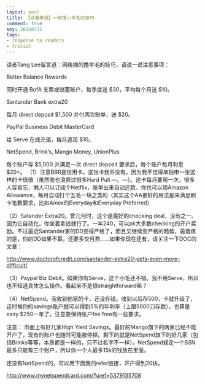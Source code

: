 ```yaml
---
layout: post
title: 【读者来信】一些撸小羊毛的技巧
comment: true
key: 20150711
tags:
- response to readers
- trivial
---
```


读者Tang Lee留言道：网络摘的撸羊毛的技巧，请说一说注意事项：

Better Balance Rewards

同时开通 BofA 支票或储蓄账户，每季度送 $30，平均每个月送 $10。

Santander Bank extra20

每月 direct deposit $1,500 并付两次账单，送 $20。

PayPal Business Debit MasterCard

给 Serve 在线充值，每月返现 $10。

NetSpend, Brink’s, Mango Money, UnionPlus

每个账户存 $5,000 并满足一次 direct deposit 要求后，每个账户每月利息 $20+。
（1）注意BBR是信用卡。这张卡我并没有，因为我不觉得单独申一张这样的卡很值（虽然我也浪费过很多Hard Pull —。—）。这卡每月要用一次，很多人容易忘，懒人可以订阅个Netflix，账单出来自动还款。你也可以用Amazon Allowance，每月自动打个五毛一块之类的（其实这个AA更好的用法是来满足刷卡笔数要求，比如Amex的Everyday和Everyday Preferred）

（2）Satander Extra20。曾几何时，这个是最好的checking deal，没有之一。因为它自动化，你坐着拿钱就行了。一年240，可以pk大多数checking的开户奖励。不过最近Santander家的DD变得严格了，而且又继续变严格的趋势，最蛋疼的是，你的DD如果不算，还要多交月费……如果你现在还有，请关注一下DOC的文章：

http://www.doctorofcredit.com/santander-extra20-gets-even-more-difficult/

（3）Paypal Biz Debit。如果你有Serve，这个小毛还不错。我不用Serve，所以也不知道具体怎么操作。看起来不是很straightforward嘛？

（4）NetSpend。我收到他家的卡，还没存钱。收到以后存500，卡就升级了，这时候你的savings账户就可以得到5%的年利率（上限5000刀存款），也算是easy $250一年了。注意要保持账户fee free有一些要求。

注意： 市面上有好几家High Yield Savings。最好的Mango旗下的两家已经不能开户了，现有的账户也随时可能被停掉。剩下的就是NetSpend旗下的好几家（包括Brinks等等，本质都是一样的，只不过名字不一样）。NetSpend规定一个SSN最多只能有三个账户，所以你一个人最多15k的钱放在里面。

还没有NetSpend的，可以用下面我的refer链接，开户得到20块。

http://www.mynetspendcard.com/?uref=5379135708